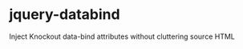jquery-databind
===============

Inject Knockout data-bind attributes without cluttering source HTML

